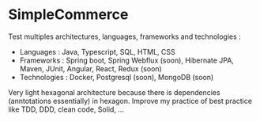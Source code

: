# SimpleCommerce
Test multiples architectures, languages, frameworks and technologies :
- Languages : Java, Typescript, SQL, HTML, CSS
- Frameworks : Spring boot, Spring Webflux (soon), Hibernate JPA, Maven, JUnit, Angular, React, Redux (soon)
- Technologies : Docker, Postgresql (soon), MongoDB (soon)

Very light hexagonal architecture because there is dependencies (anntotations essentially) in hexagon.
Improve my practice of best practice like TDD, DDD, clean code, Solid, ...
